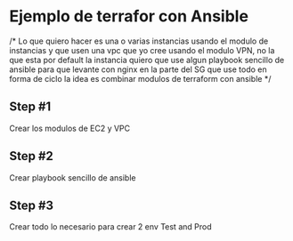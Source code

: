 # Ejemplo de terrafor con Ansible


 /* 
Lo que quiero hacer es una o varias instancias usando el modulo de instancias y que usen una vpc que yo cree
usando el modulo VPN, no la que esta por default
la instancia quiero que use algun playbook sencillo de ansible para que levante con nginx
en la parte del SG que use todo en forma de ciclo
la idea es combinar modulos de terraform con ansible 
*/

## Step #1 
Crear los modulos de EC2 y VPC

## Step #2
Crear playbook sencillo de ansible

## Step #3
Crear todo lo necesario para crear 2 env Test and Prod
